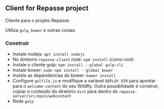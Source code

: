 Client for Repasse project
--

Cliente para o projeto Repasse.

Utiliza `gulp`, `bower` e outras coisas.

### Construir

- Instale nodejs: `apt install nodejs`
- No diretorio `repasse-client` rode: `npm install` (como root)
- Instale o cliente gulp: `npm install --global gulp-cli`
- Instale bower: `sudo npm install --global bower`
- Instale as dependencias do bower: `bower install`
- Configure `gulfile.js` e modifique a variavel `DEPLOY_DIR` para apontar para o `welcome-content` do seu Wildfly. Outra possibilidade é construir, copiar o conteúdo do diretório `dist` para dentro do `repasse-server/src/main/webcontent`
- Rode `gulp`
